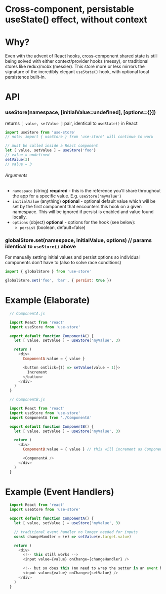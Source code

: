 Cross-component, persistable useState() effect, without context
===

# Why?
Even with the advent of React hooks, cross-component shared state
is still being solved with either context/provider hooks (messy), or traditional
stores like redux/mobx (messier).  This store more or less mirrors the signature of
the incredibly elegant `useState()` hook, with optional local persistence built-in.

# API
### useStore(namespace, [initialValue=undefined], [options={}])
returns `[ value, setValue ]` pair, identical to `useState()` in React
```js
import useStore from 'use-store'
// note: import { useStore } from 'use-store' will continue to work

// must be called inside a React component
let [ value, setValue ] = useStore('foo')
// value = undefined
setValue(3)
// value = 3
```

###### Arguments
- `namespace` (string) **required** - this is the reference you'll share throughout the app for a specific value.  E.g. `useStore('myValue')`
- `initialValue` (anything) **optional** - optional default value which will be set by the first component that encounters this hook on a given namespace.  This will be ignored if persist is enabled and value found locally.
- `options` (object) **optional** - options for the hook (see below):
  - `persist` (boolean, default=false)

### globalStore.set(namespace, initialValue, options) // params identical to `useStore()` above
For manually setting initial values and persist options so individual components don't have to (also to solve race conditions)
```js
import { globalStore } from 'use-store'

globalStore.set('foo', 'bar', { persist: true })
```

# Example (Elaborate)
```js
  // ComponentA.js

  import React from 'react'
  import useStore from 'use-store'

  export default function ComponentA() {
    let [ value, setValue ] = useStore('myValue', 3)

    return (
      <div>
        ComponentA:value = { value }

        <button onClick={() => setValue(value + 1)}>
          Increment
        </button>
      </div>
    )
  }
```

```js
  // ComponentB.js

  import React from 'react'
  import useStore from 'use-store'
  import ComponentA from './ComponentA'

  export default function ComponentB() {
    let [ value, setValue ] = useStore('myValue', 3)

    return (
      <div>
        ComponentB:value = { value } // this will increment as ComponentA clicks are registered

        <ComponentA />
      </div>
    )
  }
```

# Example (Event Handlers)
```js
  import React from 'react'
  import useStore from 'use-store'

  export default function ComponentA() {
    let [ value, setValue ] = useStore('myValue', 3)

    // traditional event handler no longer needed for inputs
    const changeHandler = (e) => setValue(e.target.value)

    return (
      <div>
        <!-- this still works -->
        <input value={value} onChange={changeHandler} />

        <!-- but so does this (no need to wrap the setter in an event handler) -->
        <input value={value} onChange={setValue} />
      </div>
    )
  }
```

